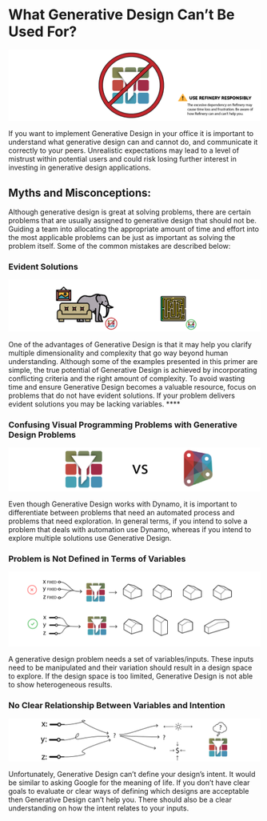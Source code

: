 # What Generative Design Can’t Be Used For?

<img src="../assets/gdoffice/whatgdcantbeusedfor1.png"/>

If you want to implement Generative Design in your office it is important to understand what generative design can and cannot do, and communicate it correctly to your peers. Unrealistic expectations may lead to a level of mistrust within potential users and could risk losing further interest in investing in generative design applications.

## **Myths and Misconceptions:**

Although generative design is great at solving problems, there are certain problems that are usually assigned to generative design that should not be. Guiding a team into allocating the appropriate amount of time and effort into the most applicable problems can be just as important as solving the problem itself. Some of the common mistakes are described below:

### **Evident Solutions**

<img src="../assets/gdoffice/whatgdcantbeusedfor2.png"/>

One of the advantages of Generative Design is that it may help you clarify multiple dimensionality and complexity that go way beyond human understanding. Although some of the examples presented in this primer are simple, the true potential of Generative Design is achieved by incorporating conflicting criteria and the right amount of complexity. To avoid wasting time and ensure Generative Design becomes a valuable resource, focus on problems that do not have evident solutions. If your problem delivers evident solutions you may be lacking variables. ****

### Confusing Visual Programming Problems with Generative Design Problems

<img src="../assets/gdoffice/whatgdcantbeusedfor3.png"/>

Even though Generative Design works with Dynamo, it is important to differentiate between problems that need an automated process and problems that need exploration. In general terms, if you intend to solve a problem that deals with automation use Dynamo, whereas if you intend to explore multiple solutions use Generative Design.

### Problem is Not Defined in Terms of Variables

<img src="../assets/gdoffice/whatgdcantbeusedfor4.png"/>

A generative design problem needs a set of variables/inputs. These inputs need to be manipulated and their variation should result in a design space to explore. If the design space is too limited, Generative Design is not able to show heterogeneous results. 

### No Clear Relationship Between Variables and Intention

<img src="../assets/gdoffice/whatgdcantbeusedfor5.png"/>

Unfortunately, Generative Design can’t define your design’s intent. It would be similar to asking Google for the meaning of life. If you don’t have clear goals to evaluate or clear ways of defining which designs are acceptable then Generative Design can’t help you. There should also be a clear understanding on how the intent relates to your inputs.
